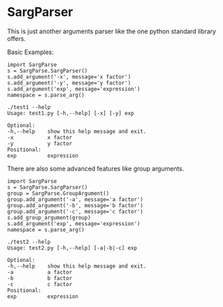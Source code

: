 SargParser
====

This is just another arguments parser like the one python standard library offers.

Basic Examples:

    import SargParse
    s = SargParse.SargParser()
    s.add_argument('-x', message='x factor')
    s.add_argument('-y', message='y factor')
    s.add_argument('exp', message='expression')
    namespace = s.parse_arg()
    
    ./test1 --help
    Usage: test1.py [-h,--help] [-x] [-y] exp

    Optional:
    -h,--help    show this help message and exit.
    -x           x factor
    -y           y factor
    Positional:
    exp          expression

There are also some advanced features like group arguments.

    import SargParse
    s = SargParse.SargParser()
    group = SargParse.GroupArgument()
    group.add_argument('-a', message='a factor')
    group.add_argument('-b', message='b factor')
    group.add_argument('-c', message='c factor')
    s.add_group_argument(group)
    s.add_argument('exp', message='expression')
    namespace = s.parse_arg()
    
    ./test2 --help
    Usage: test2.py [-h,--help] [-a|-b|-c] exp

    Optional:
    -h,--help    show this help message and exit.
    -a           a factor
    -b           b factor
    -c           c factor
    Positional:
    exp          expression
    
    
    
    
